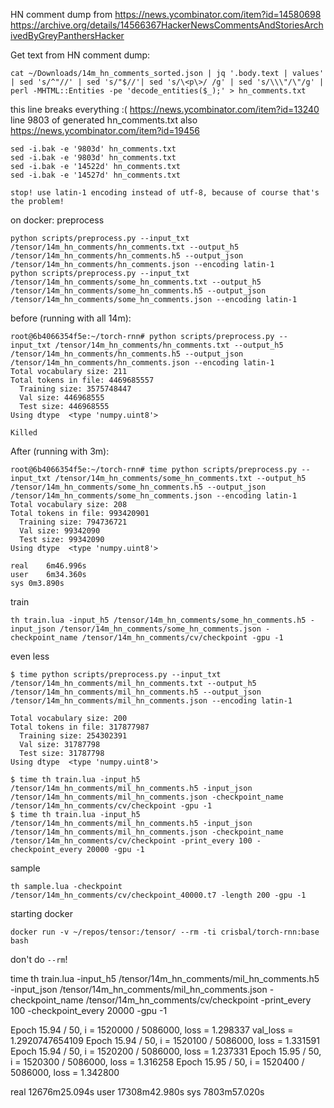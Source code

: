 HN comment dump from
    https://news.ycombinator.com/item?id=14580698
    https://archive.org/details/14566367HackerNewsCommentsAndStoriesArchivedByGreyPanthersHacker

Get text from HN comment dump:

    cat ~/Downloads/14m_hn_comments_sorted.json | jq '.body.text | values' | sed 's/^"//' | sed 's/"$//'| sed 's/\<p\>/ /g' | sed 's/\\\"/\"/g' | perl -MHTML::Entities -pe 'decode_entities($_);' > hn_comments.txt


  this line breaks everything :(
    https://news.ycombinator.com/item?id=13240
    line 9803 of generated hn_comments.txt
    also https://news.ycombinator.com/item?id=19456

    sed -i.bak -e '9803d' hn_comments.txt
    sed -i.bak -e '9803d' hn_comments.txt
    sed -i.bak -e '14522d' hn_comments.txt
    sed -i.bak -e '14527d' hn_comments.txt

    stop! use latin-1 encoding instead of utf-8, because of course that's the problem!


on docker:
  preprocess

```
python scripts/preprocess.py --input_txt /tensor/14m_hn_comments/hn_comments.txt --output_h5 /tensor/14m_hn_comments/hn_comments.h5 --output_json /tensor/14m_hn_comments/hn_comments.json --encoding latin-1
python scripts/preprocess.py --input_txt /tensor/14m_hn_comments/some_hn_comments.txt --output_h5 /tensor/14m_hn_comments/some_hn_comments.h5 --output_json /tensor/14m_hn_comments/some_hn_comments.json --encoding latin-1
```


before (running with all 14m):
```
root@6b4066354f5e:~/torch-rnn# python scripts/preprocess.py --input_txt /tensor/14m_hn_comments/hn_comments.txt --output_h5 /tensor/14m_hn_comments/hn_comments.h5 --output_json /tensor/14m_hn_comments/hn_comments.json --encoding latin-1
Total vocabulary size: 211
Total tokens in file: 4469685557
  Training size: 3575748447
  Val size: 446968555
  Test size: 446968555
Using dtype  <type 'numpy.uint8'>

Killed
```

After (running with 3m):
```
root@6b4066354f5e:~/torch-rnn# time python scripts/preprocess.py --input_txt /tensor/14m_hn_comments/some_hn_comments.txt --output_h5 /tensor/14m_hn_comments/some_hn_comments.h5 --output_json /tensor/14m_hn_comments/some_hn_comments.json --encoding latin-1
Total vocabulary size: 208
Total tokens in file: 993420901
  Training size: 794736721
  Val size: 99342090
  Test size: 99342090
Using dtype  <type 'numpy.uint8'>

real	6m46.996s
user	6m34.360s
sys	0m3.890s
```

train

```
th train.lua -input_h5 /tensor/14m_hn_comments/some_hn_comments.h5 -input_json /tensor/14m_hn_comments/some_hn_comments.json -checkpoint_name /tensor/14m_hn_comments/cv/checkpoint -gpu -1
```

even less

```
$ time python scripts/preprocess.py --input_txt /tensor/14m_hn_comments/mil_hn_comments.txt --output_h5 /tensor/14m_hn_comments/mil_hn_comments.h5 --output_json /tensor/14m_hn_comments/mil_hn_comments.json --encoding latin-1

Total vocabulary size: 200
Total tokens in file: 317877987
  Training size: 254302391
  Val size: 31787798
  Test size: 31787798
Using dtype  <type 'numpy.uint8'>

$ time th train.lua -input_h5 /tensor/14m_hn_comments/mil_hn_comments.h5 -input_json /tensor/14m_hn_comments/mil_hn_comments.json -checkpoint_name /tensor/14m_hn_comments/cv/checkpoint -gpu -1
$ time th train.lua -input_h5 /tensor/14m_hn_comments/mil_hn_comments.h5 -input_json /tensor/14m_hn_comments/mil_hn_comments.json -checkpoint_name /tensor/14m_hn_comments/cv/checkpoint -print_every 100 -checkpoint_every 20000 -gpu -1
```

sample
```
th sample.lua -checkpoint /tensor/14m_hn_comments/cv/checkpoint_40000.t7 -length 200 -gpu -1
```


starting docker
```
docker run -v ~/repos/tensor:/tensor/ --rm -ti crisbal/torch-rnn:base bash
```
don't do `--rm`!


time th train.lua -input_h5 /tensor/14m_hn_comments/mil_hn_comments.h5 -input_json /tensor/14m_hn_comments/mil_hn_comments.json -checkpoint_name /tensor/14m_hn_comments/cv/checkpoint -print_every 100 -checkpoint_every 20000 -gpu -1

Epoch 15.94 / 50, i = 1520000 / 5086000, loss = 1.298337
val_loss = 	1.2920747654109
Epoch 15.94 / 50, i = 1520100 / 5086000, loss = 1.331591
Epoch 15.94 / 50, i = 1520200 / 5086000, loss = 1.237331
Epoch 15.95 / 50, i = 1520300 / 5086000, loss = 1.316258
Epoch 15.95 / 50, i = 1520400 / 5086000, loss = 1.342800

real	12676m25.094s
user	17308m42.980s
sys	7803m57.020s
